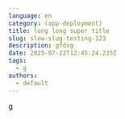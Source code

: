 ```yaml
---
language: en
category: (app-deployment)
title: long long super title
slug: slow-slug-testing-123
description: gfdsg
date: 2025-07-22T12:45:24.235Z
tags:
  - g
authors:
  - default
---
```

g
